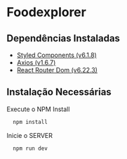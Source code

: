 # Foodexplorer
## Dependências Instaladas

* [Styled Components (v6.1.8)](https://styled-components.com/docs/basics#installation)
* [Axios (v1.6.7)](https://axios-http.com/docs/intro)
* [React Router Dom (v6.22.3)](https://v5.reactrouter.com/web/guides/quick-start)
## Instalação Necessárias

Execute o NPM Install

```bash
  npm install
```

Inicie o SERVER

```bash
  npm run dev
```